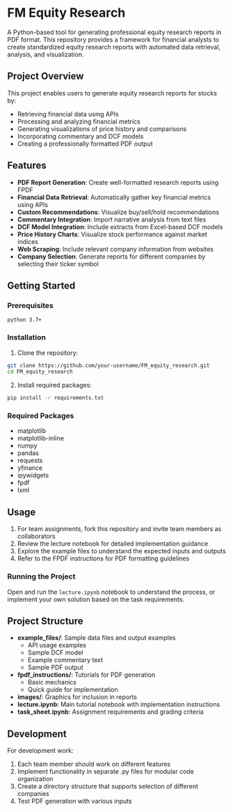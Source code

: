 # FM Equity Research

A Python-based tool for generating professional equity research reports in PDF format. This repository provides a framework for financial analysts to create standardized equity research reports with automated data retrieval, analysis, and visualization.

## Project Overview

This project enables users to generate equity research reports for stocks by:
- Retrieving financial data using APIs
- Processing and analyzing financial metrics
- Generating visualizations of price history and comparisons
- Incorporating commentary and DCF models
- Creating a professionally formatted PDF output

## Features

- **PDF Report Generation**: Create well-formatted research reports using FPDF
- **Financial Data Retrieval**: Automatically gather key financial metrics using APIs
- **Custom Recommendations**: Visualize buy/sell/hold recommendations
- **Commentary Integration**: Import narrative analysis from text files
- **DCF Model Integration**: Include extracts from Excel-based DCF models
- **Price History Charts**: Visualize stock performance against market indices
- **Web Scraping**: Include relevant company information from websites
- **Company Selection**: Generate reports for different companies by selecting their ticker symbol

## Getting Started

### Prerequisites

```
python 3.7+
```

### Installation

1. Clone the repository:
```bash
git clone https://github.com/your-username/FM_equity_research.git
cd FM_equity_research
```

2. Install required packages:
```bash
pip install -r requirements.txt
```

### Required Packages
- matplotlib
- matplotlib-inline
- numpy
- pandas
- requests
- yfinance
- ipywidgets
- fpdf
- lxml

## Usage

1. For team assignments, fork this repository and invite team members as collaborators
2. Review the lecture notebook for detailed implementation guidance
3. Explore the example files to understand the expected inputs and outputs
4. Refer to the FPDF instructions for PDF formatting guidelines

### Running the Project

Open and run the `lecture.ipynb` notebook to understand the process, or implement your own solution based on the task requirements.

## Project Structure

- **example_files/**: Sample data files and output examples
  - API usage examples
  - Sample DCF model
  - Example commentary text
  - Sample PDF output
- **fpdf_instructions/**: Tutorials for PDF generation
  - Basic mechanics
  - Quick guide for implementation
- **images/**: Graphics for inclusion in reports
- **lecture.ipynb**: Main tutorial notebook with implementation instructions
- **task_sheet.ipynb**: Assignment requirements and grading criteria

## Development

For development work:
1. Each team member should work on different features
2. Implement functionality in separate .py files for modular code organization
3. Create a directory structure that supports selection of different companies
4. Test PDF generation with various inputs